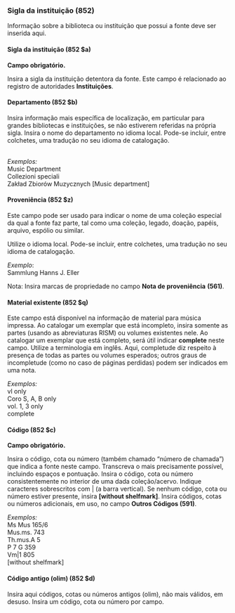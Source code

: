 ### Sigla da instituição (852)

Informação sobre a biblioteca ou instituição que possui a fonte deve ser inserida aqui.

  
 

#### Sigla da instituição (852 $a) 

**Campo obrigatório.**

Insira a sigla da instituição detentora da fonte. Este campo é relacionado ao registro de autoridades **Instituições**.

#### Departamento (852 $b) 

Insira informação mais específica de localização, em particular para grandes bibliotecas e instituições, se não estiverem referidas na própria sigla. Insira o nome do departamento no idioma local. Pode-se incluir, entre colchetes, uma tradução no seu idioma de catalogação.

&nbsp;  
_Exemplos:_  
Music Department  
Collezioni speciali  
Zakład Zbiorów Muzycznych [Music department]

#### Proveniência (852 $z) 

Este campo pode ser usado para indicar o nome de uma coleção especial da qual a fonte faz parte, tal como uma coleção, legado, doação, papéis, arquivo, espólio ou similar.

Utilize o idioma local. Pode-se incluir, entre colchetes, uma tradução no seu idioma de catalogação.

_Exemplo_:  
Sammlung Hanns J. Eller

Nota: Insira marcas de propriedade no campo **Nota de proveniência** **(561)**.

#### **Material existente (852 $q)**

Este campo está disponível na informação de material para música impressa. Ao catalogar um exemplar que está incompleto, insira somente as partes (usando as abreviaturas RISM) ou volumes existentes nele. Ao catalogar um exemplar que está completo, será útil indicar **complete** neste campo. Utilize a terminologia em inglês. Aqui, completude diz respeito à presença de todas as partes ou volumes esperados; outros graus de incompletude (como no caso de páginas perdidas) podem ser indicados em uma nota.

_Exemplos:_  
vl only  
Coro S, A, B only  
vol. 1, 3 only  
complete

#### Código (852 $c) 

**Campo obrigatório.**

Insira o código, cota ou número (também chamado “número de chamada”) que indica a fonte neste campo. Transcreva o mais precisamente possível, incluindo espaços e pontuação. Insira o código, cota ou número consistentemente no interior de uma dada coleção/acervo. Indique caracteres sobrescritos com | (a barra vertical). Se nenhum código, cota ou número estiver presente, insira **[without shelfmark]**. Insira códigos, cotas ou números adicionais, em uso, no campo **Outros Códigos (591)**.  

_Exemplos:_  
Ms Mus 165/6  
Mus.ms. 743  
Th.mus.A 5  
P 7 G 359  
Vm|1 805  
[without shelfmark]

#### Código antigo (olim) (852 $d)

Insira aqui códigos, cotas ou números antigos (olim), não mais válidos, em desuso. Insira um código, cota ou número por campo.